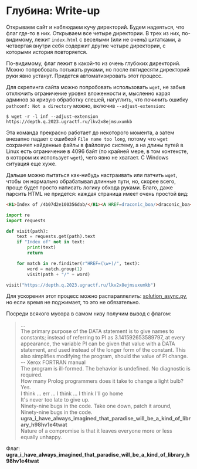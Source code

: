 # Глубина: Write-up

Открываем сайт и наблюдаем кучу директорий. Будем надеяться, что флаг где-то в них. Открываем все четыре директории. В трех из них, по-видимому, лежит `index.html` с веселыми (или не очень) цитатками, а четвертая внутри себя содержит другие четыре директории, с которыми история повторяется.

По-видимому, флаг лежит в какой-то из очень глубоких директорий. Можно попробовать потыкать руками, но после пятидесяти директорий руки явно устанут. Придется автоматизировать этот процесс.

Для скрепинга сайта можно попробовать использовать `wget`, не забыв отключить ограничение уровня вложенности и, мысленно карая админов за кривую обработку слешей, нагуглить, что починить ошибку `pathconf: Not a directory` можно, включив `--adjust-extension`:

```shell
$ wget -r -l inf --adjust-extension https://depth.q.2023.ugractf.ru/lkv2x8ejmsuxumkb
```

Эта команда прекрасно работает до некоторого момента, а затем внезапно падает с ошибкой `File name too long`, потому что `wget` сохраняет найденные файлы в файловую систему, а на длины путей в Linux есть ограничение в 4096 байт (по крайней мере, в том контексте, в котором их использует `wget`), чего явно не хватает. С Windows ситуация еще хуже.

Дальше можно пытаться как-нибудь настраивать или патчить `wget`, чтобы он нормально обрабатывал длинные пути, но, скорее всего, проще будет просто написать логику обхода руками. Благо, даже парсить HTML не придется: каждая страница имеет очень простой вид:

```html
<H1>Index of /4b07d2e100356dab/</H1><A HREF=draconic_boa/>draconic_boa</A><BR><A HREF=field_violin/>field_violin</A><BR><A HREF=opal_tiger/>opal_tiger</A><BR><A HREF=yellow_pilot/>yellow_pilot</A><BR>
```

```python
import re
import requests

def visit(path):
    text = requests.get(path).text
    if "Index of" not in text:
        print(text)
        return

    for match in re.finditer(r"HREF=(\w+)/", text):
        word = match.group(1)
        visit(path + "/" + word)

visit("https://depth.q.2023.ugractf.ru/lkv2x8ejmsuxumkb")
```

Для ускорения этот процесс можно распараллелить: [solution_async.py](writeup/solution_async.py), но если время не поджимает, то это не обязательно.

Посреди всякого мусора в самом низу получим вывод с флагом:

> ...  
> The primary purpose of the DATA statement is to give names to constants; instead of referring to PI as 3.141592653589797, at every appearance, the variable PI can be given that value with a DATA statement, and used instead of the longer form of the constant. This also simplifies modifying the program, should the value of PI change. -- Xerox FORTRAN manual  
> The program is ill-formed. The behavior is undefined. No diagnostic is required.  
> How many Prolog programmers does it take to change a light bulb? Yes.  
> I think ... err ... I think ... I think I'll go home  
> It's never too late to give up.  
> Ninety-nine bugs in the code. Take one down, patch it around, Ninety-nine bugs in the code.  
> **ugra_i_have_always_imagined_that_paradise_will_be_a_kind_of_library_h98hv1e4twat**  
> Nature of a compromise is that it leaves everyone more or less equally unhappy.

Флаг: **ugra_i_have_always_imagined_that_paradise_will_be_a_kind_of_library_h98hv1e4twat**
